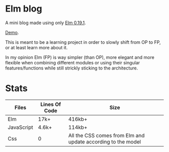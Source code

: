 # Elm blog

A mini blog made using only [Elm 0.19.1][elm_0_19_1].

[Demo][demo].

This is meant to be a learning project in order to slowly shift from OP to FP, or at least learn more about it.

In my opinion Elm (FP) is way simpler (than OP), more elegant and more flexible when combining different modules or using their singular features/functions while still strickly sticking to the architecture.

# Stats

Files      | Lines Of Code | Size
---------- | ------------- | ------
Elm        | 17k+          | 416kb+
JavaScript | 4.6k+         | 114kb+
Css        | 0             | All the CSS comes from Elm and update according to the model




[elm_0_19_1]: https://github.com/elm/compiler/blob/24d3a89469e75cf7aa579442ecaf5ddfdd192ab2/installers/linux/README.md
[demo]: https://dptole.ngrok.io/elm-blog/
